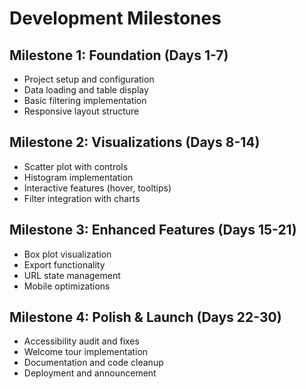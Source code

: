 # Development Milestones

## Milestone 1: Foundation (Days 1-7)

- Project setup and configuration
- Data loading and table display
- Basic filtering implementation
- Responsive layout structure

## Milestone 2: Visualizations (Days 8-14)

- Scatter plot with controls
- Histogram implementation
- Interactive features (hover, tooltips)
- Filter integration with charts

## Milestone 3: Enhanced Features (Days 15-21)

- Box plot visualization
- Export functionality
- URL state management
- Mobile optimizations

## Milestone 4: Polish & Launch (Days 22-30)

- Accessibility audit and fixes
- Welcome tour implementation
- Documentation and code cleanup
- Deployment and announcement
